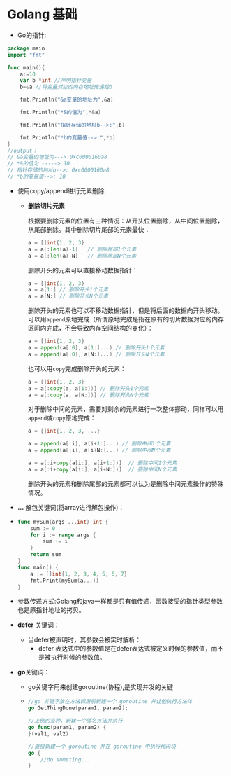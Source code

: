 # Golang 基础

+ Go的指针:

```go
package main
import "fmt"

func main(){
    a:=10
    var b *int //声明指针变量
    b=&a //将变量对应的内存地址传递给b

    fmt.Println("&a变量的地址为",&a)

    fmt.Println("*&的值为",*&a)

    fmt.Println("指针存储的地址b-->:",b)

    fmt.Println("*b的变量值-->:",*b)
}
//output：
// &a变量的地址为---> 0xc0000160a8
// *&的值为 -----> 10
// 指针存储的地址b-->: 0xc0000160a8
// *b的变量值-->: 10
```



+ 使用copy/append进行元素删除

  + **删除切片元素**

    根据要删除元素的位置有三种情况：从开头位置删除，从中间位置删除，从尾部删除。其中删除切片尾部的元素最快：

    ```go
    a = []int{1, 2, 3}
    a = a[:len(a)-1]   // 删除尾部1个元素
    a = a[:len(a)-N]   // 删除尾部N个元素
    ```

    删除开头的元素可以直接移动数据指针：

    ```go
    a = []int{1, 2, 3}
    a = a[1:] // 删除开头1个元素
    a = a[N:] // 删除开头N个元素
    ```

    删除开头的元素也可以不移动数据指针，但是将后面的数据向开头移动。可以用`append`原地完成（所谓原地完成是指在原有的切片数据对应的内存区间内完成，不会导致内存空间结构的变化）：

    ```go
    a = []int{1, 2, 3}
    a = append(a[:0], a[1:]...) // 删除开头1个元素
    a = append(a[:0], a[N:]...) // 删除开头N个元素
    ```

    也可以用`copy`完成删除开头的元素：

    ```go
    a = []int{1, 2, 3}
    a = a[:copy(a, a[1:])] // 删除开头1个元素
    a = a[:copy(a, a[N:])] // 删除开头N个元素
    ```

    对于删除中间的元素，需要对剩余的元素进行一次整体挪动，同样可以用`append`或`copy`原地完成：

    ```go
    a = []int{1, 2, 3, ...}
    
    a = append(a[:i], a[i+1:]...) // 删除中间1个元素
    a = append(a[:i], a[i+N:]...) // 删除中间N个元素
    
    a = a[:i+copy(a[i:], a[i+1:])]  // 删除中间1个元素
    a = a[:i+copy(a[i:], a[i+N:])]  // 删除中间N个元素
    ```

    删除开头的元素和删除尾部的元素都可以认为是删除中间元素操作的特殊情况。

+  **...** 解包关键词(将array进行解包操作)：

  + ```go
    func mySum(args ...int) int {
    	sum := 0
    	for i := range args {
    		sum += i
    	}
    	return sum
    }
    func main() {
    	a := []int{1, 2, 3, 4, 5, 6, 7}
    	fmt.Print(mySum(a...))
    }
    ```

+ 参数传递方式:Golang和java一样都是只有值传递，函数接受的指针类型参数也是原指针地址的拷贝。

+ **defer** 关键词：
  + 当defer被声明时，其参数会被实时解析：
    + defer 表达式中的参数值是在defer表达式被定义时候的参数值，而不是被执行时候的参数值。

+ **go**关键词：

  + go关键字用来创建goroutine(协程),是实现并发的关键

  + ```go
    //go 关键字放在方法调用前新建一个 goroutine 并让他执行方法体
    go GetThingDone(param1, param2);
    
    //上例的变种，新建一个匿名方法并执行
    go func(param1, param2) {
    }(val1, val2)
    
    //直接新建一个 goroutine 并在 goroutine 中执行代码块
    go {
        //do someting...
    }
    ```

    